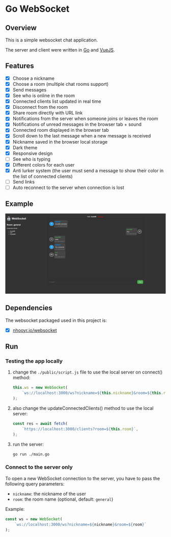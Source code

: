 # Go WebSocket

## Overview

This is a simple websocket chat application.

The server and client were written in [Go](https://golang.org) and [VueJS](https://vuejs.org).

## Features

- [x] Choose a nickname
- [x] Choose a room (multiple chat rooms support)
- [x] Send messages
- [x] See who is online in the room
- [x] Connected clients list updated in real time
- [x] Disconnect from the room
- [x] Share room directly with URL link
- [x] Notifications from the server when someone joins or leaves the room
- [x] Notifications of unread messages in the browser tab + sound
- [x] Connected room displayed in the browser tab
- [x] Scroll down to the last message when a new message is received
- [x] Nickname saved in the browser local storage
- [x] Dark theme
- [x] Responsive design
- [ ] See who is typing
- [x] Different colors for each user
- [x] Anti lurker system (the user must send a message to show their color in the list of connected clients)
- [ ] Send links
- [ ] Auto reconnect to the server when connection is lost

## Example

![example](./docs/example_darkmode.png)

## Dependencies

The websocket packaged used in this project is:

- [x] [nhooyr.io/websocket](https://github.com/nhooyr/websocket)

## Run

### Testing the app locally

1. change the `./public/script.js` file to use the local server on connect() method:

    ```javascript
    this.ws = new WebSocket(
        `ws://localhost:3000/ws?nickname=${this.nickname}&room=${this.room}`
    );
    ```

2. also change the updateConnectedClients() method to use the local server:

    ```javascript
    const res = await fetch(
        `https://localhost:3000/clients?room=${this.room}`,
    );
    ```

3. run the server:

    ```bash
    go run ./main.go
    ```

### Connect to the server only

To open a new WebSocket connection to the server, you have to pass the following query parameters:

- `nickname`: the nickname of the user
- `room`: the room name (optional, default: `general`)

Example:

```javascript
const ws = new WebSocket(
    `ws://localhost:3000/ws?nickname=${nickname}&room=${room}`
);
```
